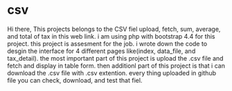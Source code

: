 # csv
Hi there, This projects belongs to the CSV fiel upload, fetch, sum, average, and total of tax in this web link. i am using php with bootstrap 4.4 for this project. this project is assesment for the job. i wrote down the code to desgin the interface for 4 different pages like(index, data_file, and tax_detail). the most important part of this project is upload the .csv file and fetch and display in table form. then additionl part of this project is that i can download the .csv file with .csv extention. every thing uploaded in github file you can check, download, and test that fiel.
